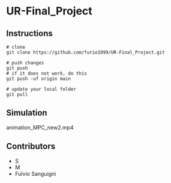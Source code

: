 # UR-Final_Project

## Instructions
```
# clone
git clone https://github.com/furio1999/UR-Final_Project.git
```

```
# push changes
git push
# if it does not work, do this
git push -uf origin main
```

```
# update your local folder
git pull
```

## Simulation
animation_MPC_new2.mp4

## Contributors
- S
- M
- Fulvio Sanguigni
